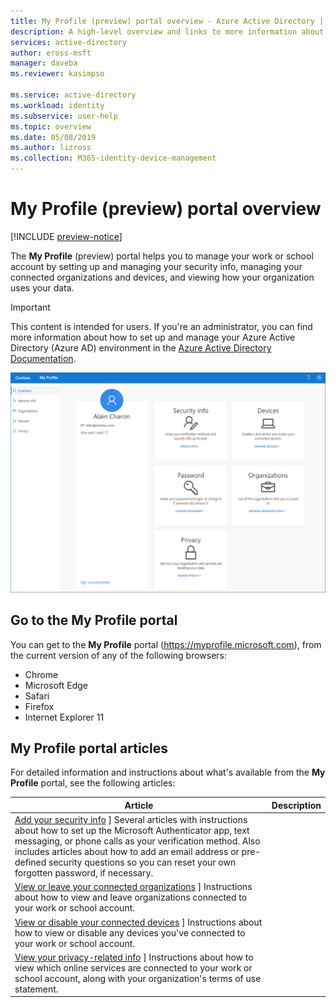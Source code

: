 ```yaml
---
title: My Profile (preview) portal overview - Azure Active Directory | Microsoft Docs
description: A high-level overview and links to more information about the My Profile portal and its features.
services: active-directory
author: eross-msft
manager: daveba
ms.reviewer: kasimpso

ms.service: active-directory
ms.workload: identity
ms.subservice: user-help
ms.topic: overview
ms.date: 05/08/2019
ms.author: lizross
ms.collection: M365-identity-device-management
---
```


# My Profile (preview) portal overview

[!INCLUDE [preview-notice](../../../includes/active-directory-end-user-preview-notice-myprofile.md)]

The **My Profile** (preview) portal helps you to manage your work or school account by setting up and managing your security info, managing your connected organizations and devices, and viewing how your organization uses your data.

>[!Important]
>This content is intended for users. If you're an administrator, you can find more information about how to set up and manage your Azure Active Directory (Azure AD) environment in the [Azure Active Directory Documentation](https://docs.microsoft.com/azure/active-directory).

![My Profile portal, Overview page](media/myprofile-portal/myprofile-portal-overview.png)

## Go to the My Profile portal

You can get to the **My Profile** portal (https://myprofile.microsoft.com), from the current version of any of the following browsers:

- Chrome
- Microsoft Edge
- Safari
- Firefox
- Internet Explorer 11

## My Profile portal articles

For detailed information and instructions about what's available from the **My Profile** portal, see the following articles:

|Article |Description |
|------|------------|
| [Add your security info](user-help-security-info-overview.md) ] Several articles with instructions about how to set up the Microsoft Authenticator app, text messaging, or phone calls as your verification method. Also includes articles about how to add an email address or pre-defined security questions so you can reset your own forgotten password, if necessary.|
| [View or leave your connected organizations](myprofile-portal-organizations-page.md) ] Instructions about how to view and leave organizations connected to your work or school account.|
| [View or disable your connected devices](myprofile-portal-devices-page.md) ] Instructions about how to view or disable any devices you've connected to your work or school account.|
| [View your privacy-related info](myprofile-portal-privacy-page.md) ] Instructions about how to view which online services are connected to your work or school account, along with your organization's terms of use statement.|